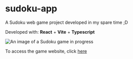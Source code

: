 # sudoku-app

A Sudoku web game project developed in my spare time ;D 

Developed with: **React** + **Vite** + **Typescript**

![An image of a Sudoku game in progress](/images/sudoku-app.jpeg")

To access the game website, click [here](https://leonardo-tx.github.io/sudoku-app/)